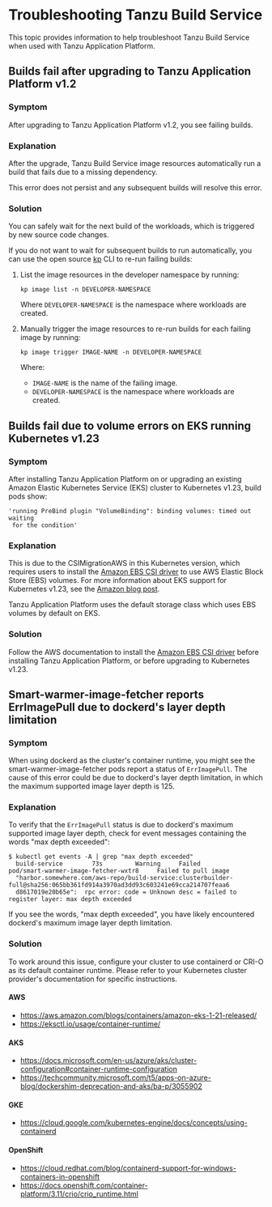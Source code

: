 # Troubleshooting Tanzu Build Service

This topic provides information to help troubleshoot Tanzu Build Service when used with
Tanzu Application Platform.

## <a id="tbs-1-2-breaking-change"></a> Builds fail after upgrading to Tanzu Application Platform v1.2

### Symptom

After upgrading to Tanzu Application Platform v1.2, you see failing builds.

### Explanation

After the upgrade, Tanzu Build Service image resources automatically run a build
that fails due to a missing dependency.

This error does not persist and any subsequent builds will resolve this error.

### Solution

You can safely wait for the next build of the workloads, which is triggered by new source code changes.

If you do not want to wait for subsequent builds to run automatically, you can use the open source
[kp](https://github.com/vmware-tanzu/kpack-cli) CLI to re-run failing builds:

1. List the image resources in the developer namespace by running:

    ```console
    kp image list -n DEVELOPER-NAMESPACE
    ```

    Where `DEVELOPER-NAMESPACE` is the namespace where workloads are created.

1. Manually trigger the image resources to re-run builds for each failing image by running:

    ```console
    kp image trigger IMAGE-NAME -n DEVELOPER-NAMESPACE
    ```

    Where:

    - `IMAGE-NAME` is the name of the failing image.
    - `DEVELOPER-NAMESPACE` is the namespace where workloads are created.

## <a id="eks-1-23-volume"></a> Builds fail due to volume errors on EKS running Kubernetes v1.23

### Symptom

After installing Tanzu Application Platform on or upgrading an existing
Amazon Elastic Kubernetes Service (EKS) cluster to Kubernetes v1.23, build pods show:

```console
'running PreBind plugin "VolumeBinding": binding volumes: timed out waiting
 for the condition'
```

### Explanation

This is due to the CSIMigrationAWS in this Kubernetes version, which requires users
to install the [Amazon EBS CSI driver](https://docs.aws.amazon.com/eks/latest/userguide/ebs-csi.html)
to use AWS Elastic Block Store (EBS) volumes.
For more information about EKS support for Kubernetes v1.23, see the
[Amazon blog post](https://aws.amazon.com/blogs/containers/amazon-eks-now-supports-kubernetes-1-23/).

Tanzu Application Platform uses the default storage class which uses EBS volumes by default on EKS.

### Solution

Follow the AWS documentation to install the [Amazon EBS CSI driver](https://docs.aws.amazon.com/eks/latest/userguide/ebs-csi.html)
before installing Tanzu Application Platform, or before upgrading to Kubernetes v1.23.

## Smart-warmer-image-fetcher reports ErrImagePull due to dockerd's layer depth limitation

### Symptom

When using dockerd as the cluster's container runtime, you might see the smart-warmer-image-fetcher pods 
report a status of `ErrImagePull`. The cause of this error could be due to dockerd's layer depth limitation, 
in which the maximum supported image layer depth is 125.

### Explanation

To verify that the `ErrImagePull` status is due to dockerd's maximum supported image layer depth, check for event 
messages containing the words "max depth exceeded":

   ```console
   $ kubectl get events -A | grep "max depth exceeded"
     build-service        73s         Warning     Failed         pod/smart-warmer-image-fetcher-wxtr8     Failed to pull image 
     "harbor.somewhere.com/aws-repo/build-service:clusterbuilder-full@sha256:065bb361fd914a3970ad3dd93c603241e69cca214707feaa6
     d8617019e20b65e":  rpc error: code = Unknown desc = failed to register layer: max depth exceeded
   ```

If you see the words, "max depth exceeded", you have likely encountered dockerd's maximum image layer depth limitation.

### Solution

To work around this issue, configure your cluster to use containerd or CRI-O as its default container runtime. Please refer to 
your Kubernetes cluster provider's documentation for specific instructions.

#### AWS
* https://aws.amazon.com/blogs/containers/amazon-eks-1-21-released/
* https://eksctl.io/usage/container-runtime/

#### AKS
* https://docs.microsoft.com/en-us/azure/aks/cluster-configuration#container-runtime-configuration
* https://techcommunity.microsoft.com/t5/apps-on-azure-blog/dockershim-deprecation-and-aks/ba-p/3055902

#### GKE
* https://cloud.google.com/kubernetes-engine/docs/concepts/using-containerd

#### OpenShift
* https://cloud.redhat.com/blog/containerd-support-for-windows-containers-in-openshift
* https://docs.openshift.com/container-platform/3.11/crio/crio_runtime.html
